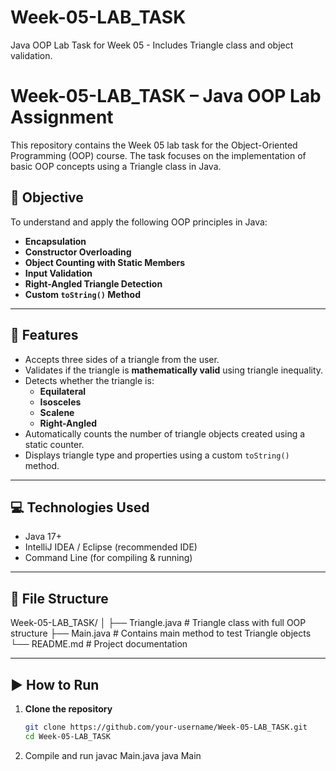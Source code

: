 # Week-05-LAB_TASK
Java OOP Lab Task for Week 05 - Includes Triangle class and object validation.
# Week-05-LAB_TASK – Java OOP Lab Assignment

This repository contains the Week 05 lab task for the Object-Oriented Programming (OOP) course. The task focuses on the implementation of basic OOP concepts using a Triangle class in Java.

## 📌 Objective

To understand and apply the following OOP principles in Java:

- **Encapsulation**
- **Constructor Overloading**
- **Object Counting with Static Members**
- **Input Validation**
- **Right-Angled Triangle Detection**
- **Custom `toString()` Method**

---

## 🔧 Features

- Accepts three sides of a triangle from the user.
- Validates if the triangle is **mathematically valid** using triangle inequality.
- Detects whether the triangle is:
  - **Equilateral**
  - **Isosceles**
  - **Scalene**
  - **Right-Angled**
- Automatically counts the number of triangle objects created using a static counter.
- Displays triangle type and properties using a custom `toString()` method.

---

## 💻 Technologies Used

- Java 17+
- IntelliJ IDEA / Eclipse (recommended IDE)
- Command Line (for compiling & running)

---

## 📁 File Structure

Week-05-LAB_TASK/
│
├── Triangle.java # Triangle class with full OOP structure
├── Main.java # Contains main method to test Triangle objects
└── README.md # Project documentation

---

## ▶️ How to Run

1. **Clone the repository**
   ```bash
   git clone https://github.com/your-username/Week-05-LAB_TASK.git
   cd Week-05-LAB_TASK

2. Compile and run
  javac Main.java
  java Main

